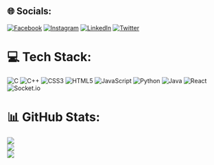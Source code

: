 ## 🌐 Socials:
[![Facebook](https://img.shields.io/badge/Facebook-%231877F2.svg?logo=Facebook&logoColor=white)](https://facebook.com/Sitanshuu.01) [![Instagram](https://img.shields.io/badge/Instagram-%23E4405F.svg?logo=Instagram&logoColor=white)](https://instagram.com/_._.sitanshu._._) [![LinkedIn](https://img.shields.io/badge/LinkedIn-%230077B5.svg?logo=linkedin&logoColor=white)](https://linkedin.com/in/sitanshu-das) [![Twitter](https://img.shields.io/badge/Twitter-%231DA1F2.svg?logo=Twitter&logoColor=white)](https://twitter.com/Sitanshu_097) 

# 💻 Tech Stack:
![C](https://img.shields.io/badge/c-%2300599C.svg?style=flat&logo=c&logoColor=white) ![C++](https://img.shields.io/badge/c++-%2300599C.svg?style=flat&logo=c%2B%2B&logoColor=white) ![CSS3](https://img.shields.io/badge/css3-%231572B6.svg?style=flat&logo=css3&logoColor=white) ![HTML5](https://img.shields.io/badge/html5-%23E34F26.svg?style=flat&logo=html5&logoColor=white) ![JavaScript](https://img.shields.io/badge/javascript-%23323330.svg?style=flat&logo=javascript&logoColor=%23F7DF1E) ![Python](https://img.shields.io/badge/python-3670A0?style=flat&logo=python&logoColor=ffdd54) ![Java](https://img.shields.io/badge/java-%23ED8B00.svg?style=flat&logo=java&logoColor=white) ![React](https://img.shields.io/badge/react-%2320232a.svg?style=flat&logo=react&logoColor=%2361DAFB) ![Socket.io](https://img.shields.io/badge/Socket.io-black?style=flat&logo=socket.io&badgeColor=010101)
# 📊 GitHub Stats:
![](https://github-readme-stats.vercel.app/api?username=Sitanshuu&theme=tokyonight&hide_border=true&include_all_commits=false&count_private=false)<br/>
![](https://github-readme-streak-stats.herokuapp.com/?user=Sitanshuu&theme=tokyonight&hide_border=true)<br/>
![](https://github-readme-stats.vercel.app/api/top-langs/?username=Sitanshuu&theme=tokyonight&hide_border=true&include_all_commits=false&count_private=false&layout=compact)

<!-- Proudly created with GPRM ( https://gprm.itsvg.in ) -->
